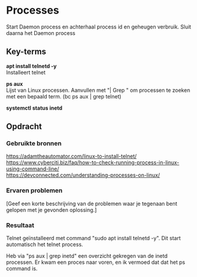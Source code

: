 # Processes
Start Daemon process en achterhaal process id en geheugen verbruik. Sluit daarna het Daemon process

## Key-terms
**apt install telnetd -y**  
Installeert telnet

**ps aux**  
Lijst van Linux processen. Aanvullen met "| Grep " om processen te zoeken met een bepaald term. (bc ps aux | grep telnet)

**systemctl status inetd**  



## Opdracht
### Gebruikte bronnen
https://adamtheautomator.com/linux-to-install-telnet/  
https://www.cyberciti.biz/faq/how-to-check-running-process-in-linux-using-command-line/  
https://devconnected.com/understanding-processes-on-linux/

### Ervaren problemen
[Geef een korte beschrijving van de problemen waar je tegenaan bent gelopen met je gevonden oplossing.]

### Resultaat
Telnet geïnstalleerd met command "sudo apt install telnetd -y". Dit start automatisch het telnet process.  

Heb via "ps aux | grep inetd" een overzicht gekregen van de inetd processen. Er kwam een proces naar voren, en ik vermoed dat dat het ps command is.
